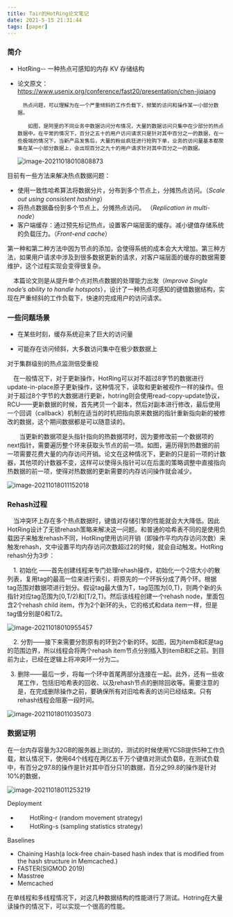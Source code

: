 ```yaml
---
title: Tair的HotRing论文笔记
date: 2021-5-15 21:31:44
tags: [paper]  
---
```


### 简介

- HotRing--  一种热点可感知的内存 KV 存储结构

- 论文原文：https://www.usenix.org/conference/fast20/presentation/chen-jiqiang

  ```
  　热点问题，可以理解为在一个严重倾斜的工作负载下，频繁的访问和操作某一小部分数据。
  
  　　如图，是阿里的不同业务中数据访问分布情况，大量的数据访问只集中在少部分的热点数据中。在平常的情况下，百分之五十的用户访问请求只是针对其中百分之一的数据，在一些极端的情况下，当新产品发售后，大量的粉丝疯狂进行抢购下单，业务的访问量基本都聚集在某一小部分数据上，会出现百分之九十的用户请求针对其中百分之一的数据。
  ```

  ![image-20211018010808873](https://gitee.com/guxiangfly/blogimage/raw/master/img/image-20211018010808873.png)



目前有一些方法来解决热点数据问题：

-    使用一致性哈希算法将数据分片，分布到多个节点上，分摊热点访问。（*Scale out using consistent hashing*）
-    将热点数据备份到多个节点上，分摊热点访问。 （*Replication in multi-node*）
-    客户端缓存：通过预先标记热点，设置客户端层面的缓存。减小键值存储系统的负载压力。（*Front-end cache*）

   第一种和第二种方法中因为节点的添加，会使得系统的成本会大大增加。第三种方法，如果用户请求中涉及到很多数据更新的请求，对客户端层面的缓存的数据需要维护，这个过程实现会变得很复杂。

　本篇论文则是从提升单个点对热点数据的处理能力出发（*Improve Single node’s ability to handle hotspots*），设计了一种热点可感知的键值数据结构，实现在严重倾斜的工作负载下，快速的完成用户的访问请求。

### 一些问题场景

- 在某些时刻，缓存系统迎来了巨大的访问量

- 可能存在访问倾斜，大多数访问集中在极少数数据上

对于集群级别的热点监测倍受重视



　在一般情况下，对于更新操作，HotRing可以对不超过8字节的数据进行update-in-place原子更新操作，这种情况下，读取和更新被视作一样的操作。但对于超过8个字节的大数据进行更新，hotring则会使用read-copy-update协议，RCU——更新数据的时候，首先拷贝一个副本，然后对副本进行修改，最后使用一个回调（callback）机制在适当的时机把指向原来数据的指针重新指向新的被修改的数据，这个期间数据都是可以随意读的。

　　当更新的数据项是头指针指向的热数据项时，因为要修改前一个数据项的next指针，需要遍历整个环来获取头节点的前一项。如图，遍历得到热数据的前一项需要花费大量的内存访问开销。论文在这种情况下，更新的只是前一项的计数器，其他项的计数器不变，这样可以使得头指针可以在后面的策略调整中直接指向热数据的前一项，使得对热数据的更新需要的内存访问操作就会减少。

![image-20211018011152018](https://gitee.com/guxiangfly/blogimage/raw/master/img/image-20211018011152018.png)

### Rehash过程

  　当冲突环上存在多个热点数据时，键值对存储引擎的性能就会大大降低。因此HotRing设计了无锁rehash策略来解决这一问题。和普通的哈希表不同的是使用负载因子来触发rehash不同，HotRing使用访问开销（即操作平均内存访问次数）来触发rehash，文中设置平均内存访问次数超过2的时候，就会自动触发。HotRing rehash分为3步：

　1. 初始化 ——首先创建线程来专门处理rehash操作，初始化一个2倍大小的散列表，复用tag的最高一位来进行索引，将原先的一个环拆分成了两个环。根据tag范围对数据项进行划分。假设tag最大值为T，tag范围为[0,T)，则两个新的头指针对应tag范围为[0,T/2)和[T/2,T)。然后该线程创建一个rehash node，里面包含2个rehash child item，作为2个新环的头，它的格式和data item一样，但是tag值分别是0和T/2。

![image-20211018010955457](https://gitee.com/guxiangfly/blogimage/raw/master/img/image-20211018010955457.png)

　2. 分割——接下来需要分割原有的环到2个新的环。如图，因为itemB和E是tag的范围边界，所以线程会将两个rehash item节点分别插入到itemB和E之前。到目前为止，已经在逻辑上将冲突环一分为二。

3. 删除——最后一步，将每一个环中首尾两部分连接在一起。此外，还有一些收尾工作，包括旧哈希表的回收、以及rehash节点的删除回收等。需要注意的是，在完成删除操作之前，要确保所有对旧哈希表的访问已经结束。只有rehash线程会阻塞一段时间。

![image-20211018011035073](https://gitee.com/guxiangfly/blogimage/raw/master/img/image-20211018011035073.png)

### 数据证明

在一台内存容量为32GB的服务器上测试的，测试的时候使用YCSB提供5种工作负载，默认情况下，使用64个线程在两亿五千万个键值对测试负载B，在测试负载中，有百分之97.8的操作是针对其中百分只1的数据，百分之99.8的操作是针对10%的数据，

![image-20211018011253219](https://gitee.com/guxiangfly/blogimage/raw/master/img/image-20211018011253219.png)

Deployment

- 　　HotRing-r (random movement strategy)
- 　　HotRing-s (sampling statistics strategy)

Baselines

- Chaining Hash(a lock-free chain-based hash index that is modified from the hash structure in Memcached.)
- FASTER(SIGMOD 2019)
- Masstree
- Memcached

在单线程和多线程情况下，对这几种数据结构的性能进行了测试。Hotring在大量读操作的情况下，可以实现一个很高的性能。
